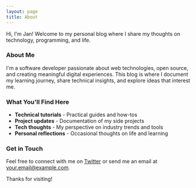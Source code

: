 ```yaml
---
layout: page
title: About
---
```


Hi, I'm Jan! Welcome to my personal blog where I share my thoughts on technology, programming, and life.

### About Me

I'm a software developer passionate about web technologies, open source, and creating meaningful digital experiences. This blog is where I document my learning journey, share technical insights, and explore ideas that interest me.

### What You'll Find Here

- **Technical tutorials** - Practical guides and how-tos
- **Project updates** - Documentation of my side projects
- **Tech thoughts** - My perspective on industry trends and tools
- **Personal reflections** - Occasional thoughts on life and learning

### Get in Touch

Feel free to connect with me on [Twitter](https://twitter.com/janschill) or send me an email at your.email@example.com.

Thanks for visiting!

